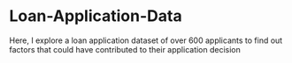 # Loan-Application-Data
Here, I explore a loan application dataset of over 600 applicants to find out factors that could have contributed to their application decision
